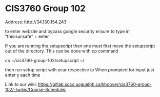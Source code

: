 # CIS3760 Group 102

Address: http://34.130.154.243

to enter website and bypass google security ensure to type in "thisisunsafe" + enter


If you are running the setupscript then one must first move the setupscript out of the directory. This can be done with cp command

cp ~/cis3760-group-102/setupscript ~/

then run setup script with your respective ip
When prompted for input just enter y each time

Link to our wiki:
https://gitlab.socs.uoguelph.ca/khoover/cis3760-group-102/-/wikis/Course-Scheduler
